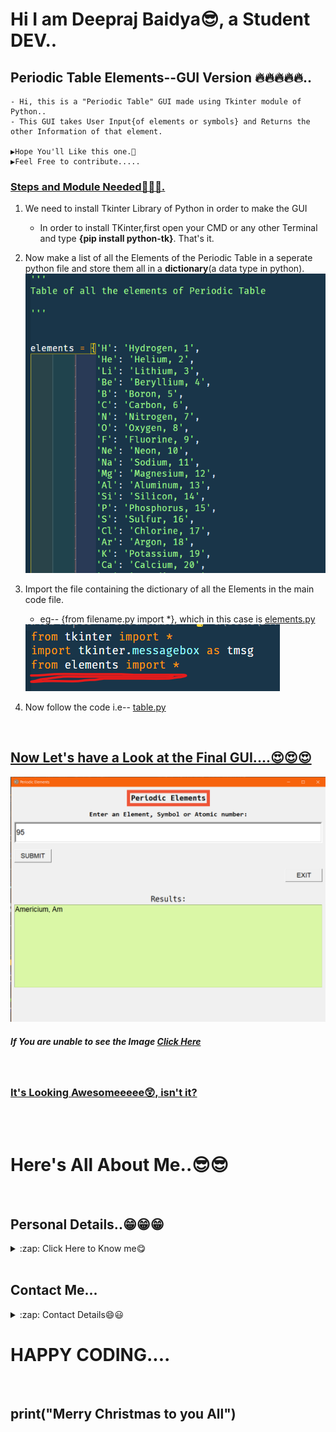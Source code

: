 # Hi I am Deepraj Baidya😎, a Student DEV..

## Periodic Table Elements--GUI Version 🔥🔥🔥🔥🔥..

    - Hi, this is a "Periodic Table" GUI made using Tkinter module of Python..
    - This GUI takes User Input{of elements or symbols} and Returns the other Information of that element.
    
    ▶Hope You'll Like this one.🥰
    ▶Feel Free to contribute.....

### <u>Steps and Module Needed🤩🤩🤩.</u>
  
  1. We need to install Tkinter Library of Python in order to make the GUI
      - In order to install TKinter,first open your CMD or any other Terminal and type **{pip install python-tk}**. That's it.
      <!-- - <img src=""> -->
  2. Now make a list of all the Elements of the Periodic Table in a seperate python file and store them all in a **dictionary**(a data type in python).
       <img src="tableElem.png">

  3. Import the file containing the dictionary of all the     Elements in the main code file.
      - eg-- {from filename.py import *}, which in this case is [elements.py](elements.py)
      <img src="2.png">

  4. Now follow the code i.e-- [table.py](table.py)
<br>

## <u>Now Let's have a Look at the Final GUI....**😍😍😍**</u>

<img src="PeriodicGUI.png">
<br>

##### If You are unable to see the Image [Click Here](PeriodicGUI.png)
<br>

### <u>It's Looking Awesomeeeee😲, isn't it?</u>
<br>
</br>

# Here's All About Me..😎😎
<br>


## Personal Details..😁😁😁
<details>
  <summary>:zap: Click Here to Know me😋</summary>

<!-- Little About Me-->
- 🌱 I’m currently learning everything 🤣
- 👯 I’m looking to collaborate with other Student Dev's
- 🥅 2021 Goals: Contribute more to Open Source projects
- ⚡ Fun fact: I love to play Football
</details>
<br>

## Contact Me...
<details>
    <summary>:zap: Contact Details😄😃</summary>

My Github: [GitHub](https://github.com/deepraj02)
<br>
Instagram: [Instagram](https://www.instagram.com/deeprajbaidya02/?hl=en)
<br>
Website: [Hi,I am Deepraj](https://sites.google.com/view/deeprajbaidya)
<br>
Email: deeprajbaidya06@gmail.com
</details>

# HAPPY CODING....
<br>

## print("Merry Christmas to you All")

